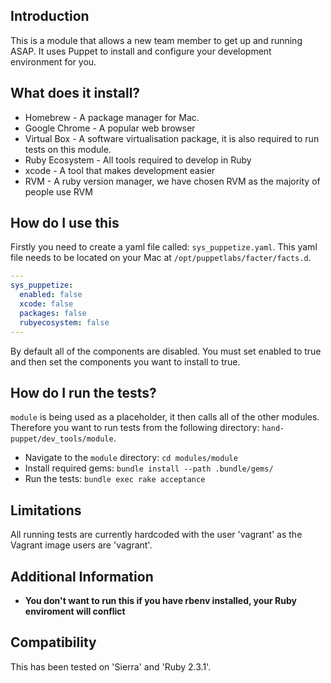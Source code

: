 ## Introduction

This is a module that allows a new team member to get up and running ASAP. It uses Puppet to install and configure your development environment for you. 

## What does it install?

- Homebrew - A package manager for Mac.
- Google Chrome - A popular web browser
- Virtual Box - A software virtualisation package, it is also required to run tests on this module.
- Ruby Ecosystem - All tools required to develop in Ruby
- xcode - A tool that makes development easier
- RVM - A ruby version manager, we have chosen RVM as the majority of people use RVM

## How do I use this

Firstly you need to create a yaml file called: `sys_puppetize.yaml`.
This yaml file needs to be located on your Mac at `/opt/puppetlabs/facter/facts.d`.

```yaml
---
sys_puppetize:
  enabled: false
  xcode: false
  packages: false
  rubyecosystem: false
---
```

By default all of the components are disabled. You must set enabled to true and then set the components you want to install to true.


## How do I run the tests?

`module` is being used as a placeholder, it then calls all of the other modules. Therefore you want to run tests from the following directory: `hand-puppet/dev_tools/module`.

- Navigate to the `module` directory: `cd modules/module`
- Install required gems: `bundle install --path .bundle/gems/`
- Run the tests: `bundle exec rake acceptance`

## Limitations

All running tests are currently hardcoded with the user 'vagrant' as the Vagrant image users are 'vagrant'.

## Additional Information

- **You don't want to run this if you have rbenv installed, your Ruby enviroment will conflict**
<!-- - **This is only available to QA team members** -->

## Compatibility

This has been tested on 'Sierra' and 'Ruby 2.3.1'.
